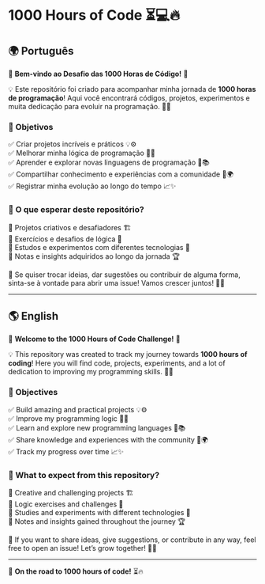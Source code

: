 # 1000 Hours of Code ⏳💻🔥

## 🌍 Português

🚀 **Bem-vindo ao Desafio das 1000 Horas de Código!** 🚀

💡 Este repositório foi criado para acompanhar minha jornada de **1000 horas de programação**! Aqui você encontrará códigos, projetos, experimentos e muita dedicação para evoluir na programação. 🎯💡

### 🎯 Objetivos
✅ Criar projetos incríveis e práticos 💡⚙️  
✅ Melhorar minha lógica de programação 🧠💡  
✅ Aprender e explorar novas linguagens de programação 🚀📚  
✅ Compartilhar conhecimento e experiências com a comunidade 🤝🌍  
✅ Registrar minha evolução ao longo do tempo 📈✨  

### 📌 O que esperar deste repositório?
🎨 Projetos criativos e desafiadores 🏗️  
🧩 Exercícios e desafios de lógica 👾  
📖 Estudos e experimentos com diferentes tecnologias 📡  
📝 Notas e insights adquiridos ao longo da jornada 🏆  

💬 Se quiser trocar ideias, dar sugestões ou contribuir de alguma forma, sinta-se à vontade para abrir uma issue! Vamos crescer juntos! 🚀✨

---

## 🌎 English

🚀 **Welcome to the 1000 Hours of Code Challenge!** 🚀

💡 This repository was created to track my journey towards **1000 hours of coding**! Here you will find code, projects, experiments, and a lot of dedication to improving my programming skills. 🎯💡

### 🎯 Objectives
✅ Build amazing and practical projects 💡⚙️  
✅ Improve my programming logic 🧠💡  
✅ Learn and explore new programming languages 🚀📚  
✅ Share knowledge and experiences with the community 🤝🌍  
✅ Track my progress over time 📈✨  

### 📌 What to expect from this repository?
🎨 Creative and challenging projects 🏗️  
🧩 Logic exercises and challenges 👾  
📖 Studies and experiments with different technologies 📡  
📝 Notes and insights gained throughout the journey 🏆  

💬 If you want to share ideas, give suggestions, or contribute in any way, feel free to open an issue! Let’s grow together! 🚀✨

---
🎯 **On the road to 1000 hours of code!** ⏳🔥
